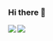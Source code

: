 ### Hi there 👋

<a href="https://lon9.github.io">
<img align="left" src="https://github-readme-stats.vercel.app/api?username=dkarakay&count_private=true&show_icons=true&theme=dark" />
</a>
<a href="https://lon9.github.io">
<img align="left" src="https://github-readme-stats.vercel.app/api/top-langs/?username=dkarakay&theme=dark&hide=html" />
</a>


<!--
**dkarakay/dkarakay** is a ✨ _special_ ✨ repository because its `README.md` (this file) appears on your GitHub profile.

Here are some ideas to get you started:

- 🔭 I’m currently working on ...
- 🌱 I’m currently learning ...
- 👯 I’m looking to collaborate on ...
- 🤔 I’m looking for help with ...
- 💬 Ask me about ...
- 📫 How to reach me: ...
- 😄 Pronouns: ...
- ⚡ Fun fact: ...
-->
